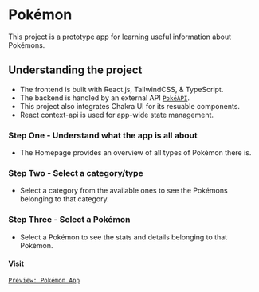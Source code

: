 # Pokémon

This project is a prototype app for learning useful information about Pokémons.

## Understanding the project

* The frontend is built with React.js, TailwindCSS, & TypeScript. 
* The backend is handled by an external API [`PokéAPI`](https://pokeapi.co/). 
* This project also integrates Chakra UI for its resuable components.
* React context-api is used for app-wide state management.

### Step One - Understand what the app is all about

* The Homepage provides an overview of all types of Pokémon there is.

### Step Two - Select a category/type

* Select a category from the available ones to see the Pokémons belonging to that category.

### Step Three - Select a Pokémon

* Select a Pokémon to see the stats and details belonging to that Pokémon.

#### Visit

[`Preview: Pokémon App`](https://jessejuwe-pokemon.vercel.app)
